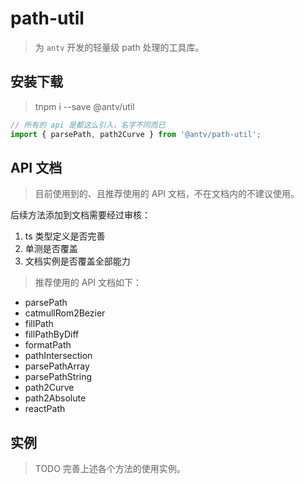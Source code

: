 # path-util

> 为 `antv` 开发的轻量级 path 处理的工具库。


## 安装下载

> tnpm i --save @antv/util

```js
// 所有的 api 是都这么引入，名字不同而已
import { parsePath, path2Curve } from '@antv/path-util';


```


## API 文档

> 目前使用到的、且推荐使用的 API 文档，不在文档内的不建议使用。

后续方法添加到文档需要经过审核：

1. ts 类型定义是否完善
2. 单测是否覆盖
3. 文档实例是否覆盖全部能力


> 推荐使用的 API 文档如下：

* parsePath
* catmullRom2Bezier
* fillPath
* fillPathByDiff
* formatPath
* pathIntersection
* parsePathArray
* parsePathString
* path2Curve
* path2Absolute
* reactPath

## 实例

> TODO 完善上述各个方法的使用实例。

